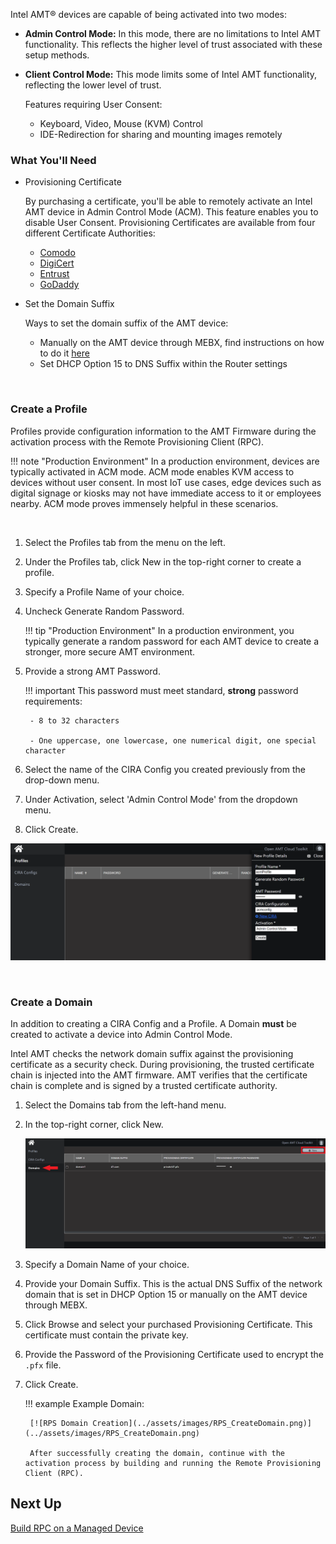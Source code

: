 Intel AMT&reg; devices are capable of being activated into two modes:

- **Admin Control Mode:** In this mode, there are no limitations to Intel AMT functionality. This reflects the higher level of trust associated with these setup methods.

- **Client Control Mode:** This mode limits some of Intel AMT functionality, reflecting the lower level of trust.

    Features requiring User Consent:

    - Keyboard, Video, Mouse (KVM) Control
    - IDE-Redirection for sharing and mounting images remotely

### What You'll Need

- Provisioning Certificate

    By purchasing a certificate, you'll be able to remotely activate an Intel AMT device in Admin Control Mode (ACM). This feature enables you to disable User Consent. Provisioning Certificates are available from four different Certificate Authorities:

    - [Comodo](https://www.intel.com/content/www/us/en/architecture-and-technology/intel-active-management-technology/how-to-install-comodo-certificates.html)
    - [DigiCert](https://www.intel.com/content/www/us/en/support/articles/000055009/technologies.html)
    - [Entrust](https://www.intel.com/content/www/us/en/support/articles/000055010/technologies/intel-active-management-technology-intel-amt.html)
    - [GoDaddy](https://www.intel.com/content/dam/support/us/en/documents/software/software-applications/how_to_purchase_and_install_godaddy_certificates_for_setup_and_configuration.pdf)

- Set the Domain Suffix

    Ways to set the domain suffix of the AMT device:

    - Manually on the AMT device through MEBX, find instructions on how to do it [here](../Topics/mebx.md)
    - Set DHCP Option 15 to DNS Suffix within the Router settings

<br>



### Create a Profile

Profiles provide configuration information to the AMT Firmware during the activation process with the Remote Provisioning Client (RPC).

!!! note "Production Environment"
        In a production environment, devices are typically activated in ACM mode.  ACM mode enables KVM access to devices without user consent. In most IoT use cases, edge devices such as digital signage or kiosks may not have immediate access to it or employees nearby.  ACM mode proves immensely helpful in these scenarios.

<br>

1. Select the Profiles tab from the menu on the left.

2. Under the Profiles tab, click New in the top-right corner to create a profile.

3. Specify a Profile Name of your choice.

4. Uncheck Generate Random Password.

    !!! tip "Production Environment"
        In a production environment, you typically generate a random password for each AMT device to create a stronger, more secure AMT environment.

5. Provide a strong AMT Password. 
    
    !!! important
        This password must meet standard, **strong** password requirements:

        - 8 to 32 characters

        - One uppercase, one lowercase, one numerical digit, one special character

6. Select the name of the CIRA Config you created previously from the drop-down menu.

7. Under Activation, select 'Admin Control Mode' from the dropdown menu.

8. Click Create.


[![RPS ACM Profile](../assets/images/RPS_CreateProfile_ACM.png)](../assets/images/RPS_CreateProfile_ACM.png)

<br>

### Create a Domain

In addition to creating a CIRA Config and a Profile. A Domain **must** be created to activate a device into Admin Control Mode.

Intel AMT checks the network domain suffix against the provisioning certificate as a security check. During provisioning, the trusted certificate chain is injected into the AMT firmware.  AMT verifies that the certificate chain is complete and is signed by a trusted certificate authority.



1. Select the Domains tab from the left-hand menu.

2. In the top-right corner, click New.

    [![RPS New Domain](../assets/images/RPS_NewDomain.png)](../assets/images/RPS_NewDomain.png)


3. Specify a Domain Name of your choice.

4. Provide your Domain Suffix. This is the actual DNS Suffix of the network domain that is set in DHCP Option 15 or manually on the AMT device through MEBX.

5. Click Browse and select your purchased Provisioning Certificate.  This certificate must contain the private key.

6. Provide the Password of the Provisioning Certificate used to encrypt the `.pfx` file.

7. Click Create.

    !!! example
        Example Domain:
            
        [![RPS Domain Creation](../assets/images/RPS_CreateDomain.png)](../assets/images/RPS_CreateDomain.png)

        After successfully creating the domain, continue with the activation process by building and running the Remote Provisioning Client (RPC).



## Next Up

[Build RPC on a Managed Device](../General/buildRPC.md)
